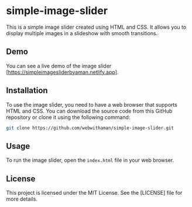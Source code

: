 # simple-image-slider

This is a simple image slider created using HTML and CSS. It allows you to display multiple images in a slideshow with smooth transitions.

## Demo

You can see a live demo of the image slider [https://simpleimagesliderbyaman.netlify.app].

## Installation

To use the image slider, you need to have a web browser that supports HTML and CSS. You can download the source code from this GitHub repository or clone it using the following command:

```bash
git clone https://github.com/webwithaman/simple-image-slider.git
```

## Usage

To run the image slider, open the `index.html` file in your web browser. 

## License

This project is licensed under the MIT License. See the [LICENSE] file for more details.
